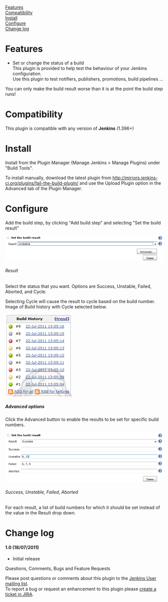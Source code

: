 [Features](http://localhost:8085/display/JENKINS/Fail+The+Build+Plugin#FailTheBuildPlugin-features)  
[Compatibility](http://localhost:8085/display/JENKINS/Fail+The+Build+Plugin#FailTheBuildPlugin-compatibility)  
[Install](http://localhost:8085/display/JENKINS/Fail+The+Build+Plugin#FailTheBuildPlugin-install)  
[Configure](http://localhost:8085/display/JENKINS/Fail+The+Build+Plugin#FailTheBuildPlugin-configuration)  
[Change
log](http://localhost:8085/display/JENKINS/Fail+The+Build+Plugin#FailTheBuildPlugin-changelog)

# Features

-   Set or change the status of a build  
    This plugin is provided to help test the behaviour of your Jenkins
    configuration.  
    Use this plugin to test notifiers, publishers, promotions, build
    pipelines ...

You can only make the build result worse than it is at the point the
build step runs!

# Compatibility

This plugin is compatible with any version of **Jenkins** (1.396+)

# Install

Install from the Plugin Manager (Manage Jenkins \> Manage Plugins) under
"Build Tools".

To install manually, download the latest plugin from
<http://mirrors.jenkins-ci.org/plugins/fail-the-build-plugin/> and use
the Upload Plugin option in the Advanced tab of the Plugin Manager.

# Configure

Add the build step, by clicking "Add build step" and selecting "Set the
build result"

![](docs/images/failTheBuild-added.png)

###### Result

Select the status that you want. Options are Success, Unstable, Failed,
Aborted, and Cycle.

Selecting Cycle will cause the result to cycle based on the build
number. Image of Build history with Cycle selected below.

![](docs/images/failTheBuild-cycle.png)

##### Advanced options

Click the Advanced button to enable the results to be set for specific
build numbers.

![](docs/images/failTheBuild-advanced.png)

###### Success, Unstable, Failed, Aborted

For each result, a list of build numbers for which it should be set
instead of the value in the Result drop down.

# Change log

#### 1.0 (18/07/2011)

-   Initial release

Questions, Comments, Bugs and Feature Requests

Please post questions or comments about this plugin to the [Jenkins User
mailing list](http://jenkins-ci.org/content/mailing-lists).  
To report a bug or request an enhancement to this plugin please [create
a ticket in
JIRA](http://issues.jenkins-ci.org/browse/JENKINS/component/15895).
